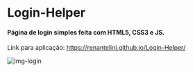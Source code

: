 # Login-Helper

#### Página de login simples feita com HTML5, CSS3 e JS.
Link para aplicação: https://renantelini.github.io/Login-Helper/

![img-login](https://user-images.githubusercontent.com/81602044/164817145-5d7c8c23-c93b-4897-b294-301ceefb3a81.png)
